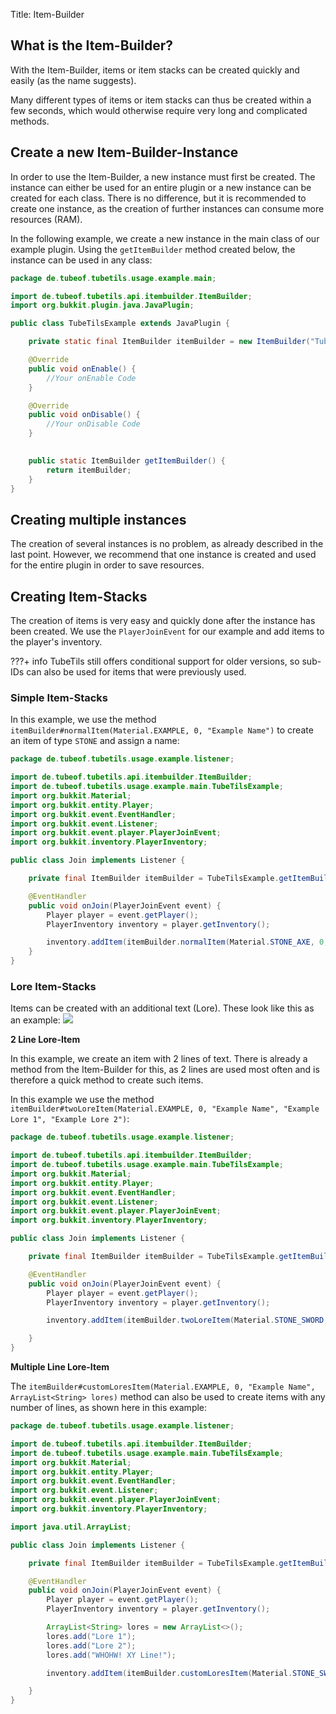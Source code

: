 Title: Item-Builder

## What is the Item-Builder?

With the Item-Builder, items or item stacks can be created quickly and easily (as the name suggests).

Many different types of items or item stacks can thus be created within a few seconds, which would otherwise require very long and complicated methods.

## Create a new Item-Builder-Instance

In order to use the Item-Builder, a new instance must first be created. The instance can either be used for an entire plugin or a new instance can be created for each class. There is no difference, but it is recommended to create one instance, as the creation of further instances can consume more resources (RAM).


In the following example, we create a new instance in the main class of our example plugin. Using the `getItemBuilder` method created below, the instance can be used in any class:

```java
package de.tubeof.tubetils.usage.example.main;

import de.tubeof.tubetils.api.itembuilder.ItemBuilder;
import org.bukkit.plugin.java.JavaPlugin;

public class TubeTilsExample extends JavaPlugin {

    private static final ItemBuilder itemBuilder = new ItemBuilder("TubeTilsExampleItemBuilder");

    @Override
    public void onEnable() {
        //Your onEnable Code
    }

    @Override
    public void onDisable() {
        //Your onDisable Code
    }
    

    public static ItemBuilder getItemBuilder() {
        return itemBuilder;
    }
}
```

## Creating multiple instances

The creation of several instances is no problem, as already described in the last point. However, we recommend that one instance is created and used for the entire plugin in order to save resources.

## Creating Item-Stacks

The creation of items is very easy and quickly done after the instance has been created.
We use the `PlayerJoinEvent` for our example and add items to the player's inventory.

???+ info
    TubeTils still offers conditional support for older versions, so sub-IDs can also be used for items that were previously used.

### Simple Item-Stacks

In this example, we use the method `itemBuilder#normalItem(Material.EXAMPLE, 0, "Example Name")` to create an item of type `STONE` and assign a name:

```java
package de.tubeof.tubetils.usage.example.listener;

import de.tubeof.tubetils.api.itembuilder.ItemBuilder;
import de.tubeof.tubetils.usage.example.main.TubeTilsExample;
import org.bukkit.Material;
import org.bukkit.entity.Player;
import org.bukkit.event.EventHandler;
import org.bukkit.event.Listener;
import org.bukkit.event.player.PlayerJoinEvent;
import org.bukkit.inventory.PlayerInventory;

public class Join implements Listener {

    private final ItemBuilder itemBuilder = TubeTilsExample.getItemBuilder();

    @EventHandler
    public void onJoin(PlayerJoinEvent event) {
        Player player = event.getPlayer();
        PlayerInventory inventory = player.getInventory();

        inventory.addItem(itemBuilder.normalItem(Material.STONE_AXE, 0, "§cMega Axe"));
    }
}
```

### Lore Item-Stacks

Items can be created with an additional text (Lore). These look like this as an example:
![](https://static.planetminecraft.com/files/resource_media/screenshot/1348/WGbtDvE_6764492.jpg)

**2 Line Lore-Item**

In this example, we create an item with 2 lines of text. There is already a method from the Item-Builder for this, as 2 lines are used most often and is therefore a quick method to create such items.

In this example we use the method `itemBuilder#twoLoreItem(Material.EXAMPLE, 0, "Example Name", "Example Lore 1", "Example Lore 2")`:

```java
package de.tubeof.tubetils.usage.example.listener;

import de.tubeof.tubetils.api.itembuilder.ItemBuilder;
import de.tubeof.tubetils.usage.example.main.TubeTilsExample;
import org.bukkit.Material;
import org.bukkit.entity.Player;
import org.bukkit.event.EventHandler;
import org.bukkit.event.Listener;
import org.bukkit.event.player.PlayerJoinEvent;
import org.bukkit.inventory.PlayerInventory;

public class Join implements Listener {

    private final ItemBuilder itemBuilder = TubeTilsExample.getItemBuilder();

    @EventHandler
    public void onJoin(PlayerJoinEvent event) {
        Player player = event.getPlayer();
        PlayerInventory inventory = player.getInventory();

        inventory.addItem(itemBuilder.twoLoreItem(Material.STONE_SWORD, 0, "§cCool Sword", "§7This is a normal item.", "§7It was created using TubeTils"));

    }
}
```

**Multiple Line Lore-Item**

The `itemBuilder#customLoresItem(Material.EXAMPLE, 0, "Example Name", ArrayList<String> lores)` method can also be used to create items with any number of lines, as shown here in this example:

```java
package de.tubeof.tubetils.usage.example.listener;

import de.tubeof.tubetils.api.itembuilder.ItemBuilder;
import de.tubeof.tubetils.usage.example.main.TubeTilsExample;
import org.bukkit.Material;
import org.bukkit.entity.Player;
import org.bukkit.event.EventHandler;
import org.bukkit.event.Listener;
import org.bukkit.event.player.PlayerJoinEvent;
import org.bukkit.inventory.PlayerInventory;

import java.util.ArrayList;

public class Join implements Listener {

    private final ItemBuilder itemBuilder = TubeTilsExample.getItemBuilder();

    @EventHandler
    public void onJoin(PlayerJoinEvent event) {
        Player player = event.getPlayer();
        PlayerInventory inventory = player.getInventory();

        ArrayList<String> lores = new ArrayList<>();
        lores.add("Lore 1");
        lores.add("Lore 2");
        lores.add("WHOHW! XY Line!");

        inventory.addItem(itemBuilder.customLoresItem(Material.STONE_SWORD, 0, "§cMultiple Line Lore-Item", lores));

    }
}
```
